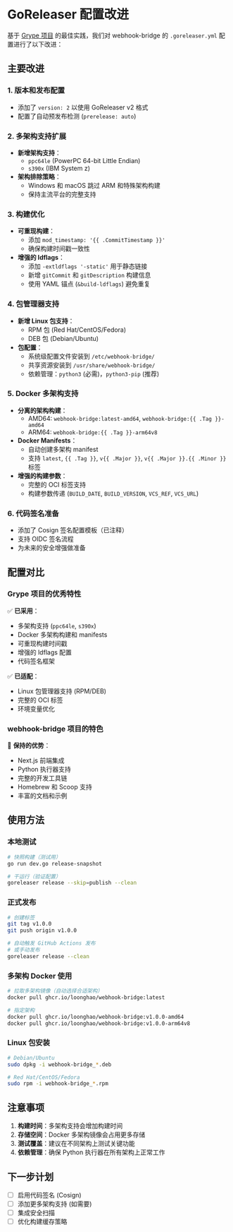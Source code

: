 # GoReleaser 配置改进

基于 [Grype 项目](https://github.com/anchore/grype) 的最佳实践，我们对 webhook-bridge 的 `.goreleaser.yml` 配置进行了以下改进：

## 主要改进

### 1. 版本和发布配置
- 添加了 `version: 2` 以使用 GoReleaser v2 格式
- 配置了自动预发布检测 (`prerelease: auto`)

### 2. 多架构支持扩展
- **新增架构支持**：
  - `ppc64le` (PowerPC 64-bit Little Endian)
  - `s390x` (IBM System z)
- **架构排除策略**：
  - Windows 和 macOS 跳过 ARM 和特殊架构构建
  - 保持主流平台的完整支持

### 3. 构建优化
- **可重现构建**：
  - 添加 `mod_timestamp: '{{ .CommitTimestamp }}'`
  - 确保构建时间戳一致性
- **增强的 ldflags**：
  - 添加 `-extldflags '-static'` 用于静态链接
  - 新增 `gitCommit` 和 `gitDescription` 构建信息
  - 使用 YAML 锚点 (`&build-ldflags`) 避免重复

### 4. 包管理器支持
- **新增 Linux 包支持**：
  - RPM 包 (Red Hat/CentOS/Fedora)
  - DEB 包 (Debian/Ubuntu)
- **包配置**：
  - 系统级配置文件安装到 `/etc/webhook-bridge/`
  - 共享资源安装到 `/usr/share/webhook-bridge/`
  - 依赖管理：`python3` (必需)，`python3-pip` (推荐)

### 5. Docker 多架构支持
- **分离的架构构建**：
  - AMD64: `webhook-bridge:latest-amd64`, `webhook-bridge:{{ .Tag }}-amd64`
  - ARM64: `webhook-bridge:{{ .Tag }}-arm64v8`
- **Docker Manifests**：
  - 自动创建多架构 manifest
  - 支持 `latest`, `{{ .Tag }}`, `v{{ .Major }}`, `v{{ .Major }}.{{ .Minor }}` 标签
- **增强的构建参数**：
  - 完整的 OCI 标签支持
  - 构建参数传递 (`BUILD_DATE`, `BUILD_VERSION`, `VCS_REF`, `VCS_URL`)

### 6. 代码签名准备
- 添加了 Cosign 签名配置模板（已注释）
- 支持 OIDC 签名流程
- 为未来的安全增强做准备

## 配置对比

### Grype 项目的优秀特性
✅ **已采用**：
- 多架构支持 (`ppc64le`, `s390x`)
- Docker 多架构构建和 manifests
- 可重现构建时间戳
- 增强的 ldflags 配置
- 代码签名框架

✅ **已适配**：
- Linux 包管理器支持 (RPM/DEB)
- 完整的 OCI 标签
- 环境变量优化

### webhook-bridge 项目的特色
🚀 **保持的优势**：
- Next.js 前端集成
- Python 执行器支持
- 完整的开发工具链
- Homebrew 和 Scoop 支持
- 丰富的文档和示例

## 使用方法

### 本地测试
```bash
# 快照构建（测试用）
go run dev.go release-snapshot

# 干运行（验证配置）
goreleaser release --skip=publish --clean
```

### 正式发布
```bash
# 创建标签
git tag v1.0.0
git push origin v1.0.0

# 自动触发 GitHub Actions 发布
# 或手动发布
goreleaser release --clean
```

### 多架构 Docker 使用
```bash
# 拉取多架构镜像（自动选择合适架构）
docker pull ghcr.io/loonghao/webhook-bridge:latest

# 指定架构
docker pull ghcr.io/loonghao/webhook-bridge:v1.0.0-amd64
docker pull ghcr.io/loonghao/webhook-bridge:v1.0.0-arm64v8
```

### Linux 包安装
```bash
# Debian/Ubuntu
sudo dpkg -i webhook-bridge_*.deb

# Red Hat/CentOS/Fedora
sudo rpm -i webhook-bridge_*.rpm
```

## 注意事项

1. **构建时间**：多架构支持会增加构建时间
2. **存储空间**：Docker 多架构镜像会占用更多存储
3. **测试覆盖**：建议在不同架构上测试关键功能
4. **依赖管理**：确保 Python 执行器在所有架构上正常工作

## 下一步计划

- [ ] 启用代码签名 (Cosign)
- [ ] 添加更多架构支持 (如需要)
- [ ] 集成安全扫描
- [ ] 优化构建缓存策略
